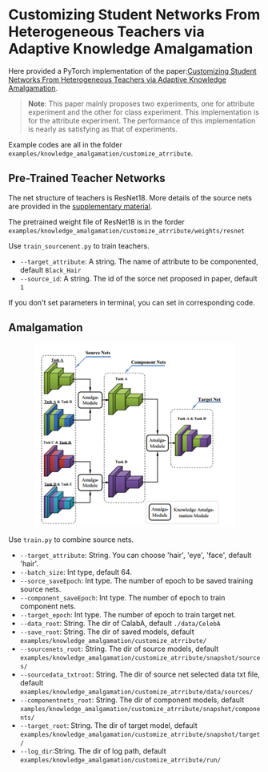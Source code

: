 # Customizing Student Networks From Heterogeneous Teachers via Adaptive Knowledge Amalgamation
Here provided a PyTorch implementation of the paper:[Customizing Student Networks From Heterogeneous Teachers via Adaptive Knowledge Amalgamation](https://arxiv.org/pdf/1908.07121).

> **Note**: This paper mainly proposes two experiments, one for attribute experiment and the other for class experiment. This implementation is for the attribute experiment. The performance of this implementation is nearly as satisfying as that of experiments.  

Example codes are all in the folder `examples/knowledge_amalgamation/customize_atrribute`.

## Pre-Trained Teacher Networks

The net structure of teachers is ResNet18. More details of the source nets are provided in the [supplementary material](https://openaccess.thecvf.com/content_ICCV_2019/supplemental/Shen_Customizing_Student_Networks_ICCV_2019_supplemental.pdf).

The  pretrained weight file of ResNet18 is in the forder `examples/knowledge_amalgamation/customize_atrribute/weights/resnet`

Use `train_sourcenent.py` to train teachers.

- `--target_attribute`: A string. The name of attribute to be componented, default `Black_Hair` 
- `--source_id`: A string. The id of the sorce net proposed in paper, default `1` 

If you don't set parameters in terminal, you can set in corresponding code.

## Amalgamation
<div  align="center">  
<img src="customize.png" width = "400" alt="icon"/>  
</div>

Use `train.py` to combine source nets.
- `--target_attribute`: String. You can choose 'hair', 'eye', 'face', default 'hair'.
- `--batch_size`: Int type, default 64.
- `--sorce_saveEpoch`: Int type. The number of epoch to be saved training source nets.
- `--component_saveEpoch`: Int type. The number of epoch to train component nets. 
- `--target_epoch`: Int type. The number of epoch to train target net. 
- `--data_root`: String. The dir of CalabA, default `./data/CelebA`
- `--save_root`: String. The dir of saved models, default `examples/knowledge_amalgamation/customize_atrribute/`
- `--sourcenets_root`: String. The dir of source models, default `examples/knowledge_amalgamation/customize_atrribute/snapshot/sources/`
- `--sourcedata_txtroot`: String. The dir of source net selected data txt file, default `examples/knowledge_amalgamation/customize_atrribute/data/sources/`
- `--componentnets_root`: String. The dir of component models, default `xamples/knowledge_amalgamation/customize_atrribute/snapshot/components/`
- `--target_root`: String. The dir of target model, default `examples/knowledge_amalgamation/customize_atrribute/snapshot/target/`
- `--log_dir`:String. The dir of log path, default `examples/knowledge_amalgamation/customize_atrribute/run/`



